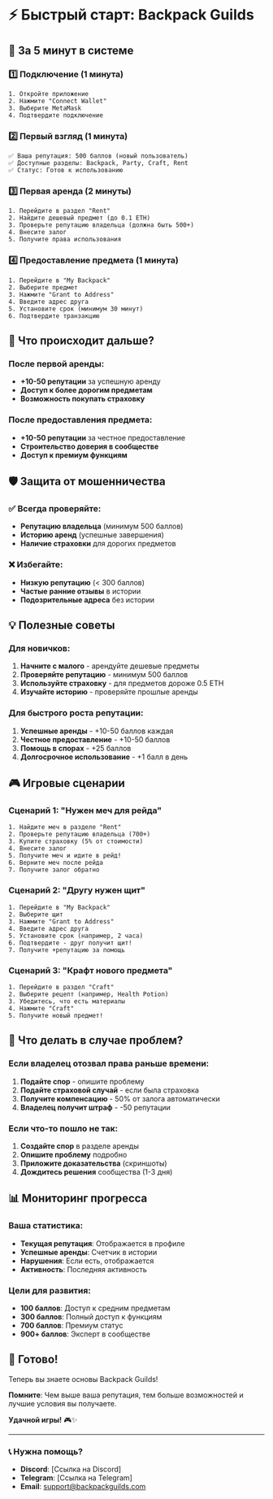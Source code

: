 # ⚡ Быстрый старт: Backpack Guilds

## 🚀 За 5 минут в системе

### 1️⃣ Подключение (1 минута)
```
1. Откройте приложение
2. Нажмите "Connect Wallet"
3. Выберите MetaMask
4. Подтвердите подключение
```

### 2️⃣ Первый взгляд (1 минута)
```
✅ Ваша репутация: 500 баллов (новый пользователь)
✅ Доступные разделы: Backpack, Party, Craft, Rent
✅ Статус: Готов к использованию
```

### 3️⃣ Первая аренда (2 минуты)
```
1. Перейдите в раздел "Rent"
2. Найдите дешевый предмет (до 0.1 ETH)
3. Проверьте репутацию владельца (должна быть 500+)
4. Внесите залог
5. Получите права использования
```

### 4️⃣ Предоставление предмета (1 минута)
```
1. Перейдите в "My Backpack"
2. Выберите предмет
3. Нажмите "Grant to Address"
4. Введите адрес друга
5. Установите срок (минимум 30 минут)
6. Подтвердите транзакцию
```

## 🎯 Что происходит дальше?

### После первой аренды:
- **+10-50 репутации** за успешную аренду
- **Доступ к более дорогим предметам**
- **Возможность покупать страховку**

### После предоставления предмета:
- **+10-50 репутации** за честное предоставление
- **Строительство доверия в сообществе**
- **Доступ к премиум функциям**

## 🛡️ Защита от мошенничества

### ✅ Всегда проверяйте:
- **Репутацию владельца** (минимум 500 баллов)
- **Историю аренд** (успешные завершения)
- **Наличие страховки** для дорогих предметов

### ❌ Избегайте:
- **Низкую репутацию** (< 300 баллов)
- **Частые ранние отзывы** в истории
- **Подозрительные адреса** без истории

## 💡 Полезные советы

### Для новичков:
1. **Начните с малого** - арендуйте дешевые предметы
2. **Проверяйте репутацию** - минимум 500 баллов
3. **Используйте страховку** - для предметов дороже 0.5 ETH
4. **Изучайте историю** - проверяйте прошлые аренды

### Для быстрого роста репутации:
1. **Успешные аренды** - +10-50 баллов каждая
2. **Честное предоставление** - +10-50 баллов
3. **Помощь в спорах** - +25 баллов
4. **Долгосрочное использование** - +1 балл в день

## 🎮 Игровые сценарии

### Сценарий 1: "Нужен меч для рейда"
```
1. Найдите меч в разделе "Rent"
2. Проверьте репутацию владельца (700+)
3. Купите страховку (5% от стоимости)
4. Внесите залог
5. Получите меч и идите в рейд!
6. Верните меч после рейда
7. Получите залог обратно
```

### Сценарий 2: "Другу нужен щит"
```
1. Перейдите в "My Backpack"
2. Выберите щит
3. Нажмите "Grant to Address"
4. Введите адрес друга
5. Установите срок (например, 2 часа)
6. Подтвердите - друг получит щит!
7. Получите +репутацию за помощь
```

### Сценарий 3: "Крафт нового предмета"
```
1. Перейдите в раздел "Craft"
2. Выберите рецепт (например, Health Potion)
3. Убедитесь, что есть материалы
4. Нажмите "Craft"
5. Получите новый предмет!
```

## 🚨 Что делать в случае проблем?

### Если владелец отозвал права раньше времени:
1. **Подайте спор** - опишите проблему
2. **Подайте страховой случай** - если была страховка
3. **Получите компенсацию** - 50% от залога автоматически
4. **Владелец получит штраф** - -50 репутации

### Если что-то пошло не так:
1. **Создайте спор** в разделе аренды
2. **Опишите проблему** подробно
3. **Приложите доказательства** (скриншоты)
4. **Дождитесь решения** сообщества (1-3 дня)

## 📊 Мониторинг прогресса

### Ваша статистика:
- **Текущая репутация**: Отображается в профиле
- **Успешные аренды**: Счетчик в истории
- **Нарушения**: Если есть, отображается
- **Активность**: Последняя активность

### Цели для развития:
- **100 баллов**: Доступ к средним предметам
- **300 баллов**: Полный доступ к функциям
- **700 баллов**: Премиум статус
- **900+ баллов**: Эксперт в сообществе

## 🎉 Готово!

Теперь вы знаете основы Backpack Guilds! 

**Помните**: Чем выше ваша репутация, тем больше возможностей и лучшие условия вы получаете.

**Удачной игры!** 🎮✨

---

### 📞 Нужна помощь?
- **Discord**: [Ссылка на Discord]
- **Telegram**: [Ссылка на Telegram]
- **Email**: support@backpackguilds.com

